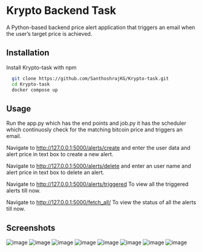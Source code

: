 
# Krypto Backend Task

A Python-based backend price alert application that triggers an email when the user’s target price is achieved.






## Installation

Install Krypto-task with npm

```bash
  git clone https://github.com/SanthoshrajKG/Krypto-task.git
  cd Krypto-task
  docker compose up
```

    
## Usage

Run the app.py which has the end points and job.py it has the scheduler which continuosly check for the matching bitcoin price and triggers an email.

Navigate to http://127.0.0.1:5000/alerts/create and enter the user data and alert price in text box to create a new alert.

Navigate to http://127.0.0.1:5000/alerts/delete and enter an user name and alert price in text box to delete an alert.

Navigate to http://127.0.0.1:5000/alerts/triggered To view all the triggered alerts till now.

Navigate to http://127.0.0.1:5000/fetch_all/ To view the status of all the alerts till now.

## Screenshots
![image](https://user-images.githubusercontent.com/87854476/184536958-ea5eec13-aa9c-46d4-91fb-5be752a6727c.png)
![image](https://user-images.githubusercontent.com/87854476/184536966-f66fcf25-c9b8-4c43-847a-680a102af316.png)
![image](https://user-images.githubusercontent.com/87854476/184536998-691876d7-4973-4422-8e14-da57a4eae738.png)
![image](https://user-images.githubusercontent.com/87854476/184537052-d4022dc7-d1a8-487e-ab92-2e8ba1fbe1fb.png)
![image](https://user-images.githubusercontent.com/87854476/184537059-61a83d33-0232-497d-8015-8092f5dc793d.png)
![image](https://user-images.githubusercontent.com/87854476/184537097-f86215f2-da3f-498c-8f6d-9c3d5fa282d8.png)
![image](https://user-images.githubusercontent.com/87854476/184537117-89152322-22b7-42d3-b7c9-d4f5be0e7deb.png)
![image](https://user-images.githubusercontent.com/87854476/184537177-a9753044-f27c-4121-a21e-0faef4697afc.png)






